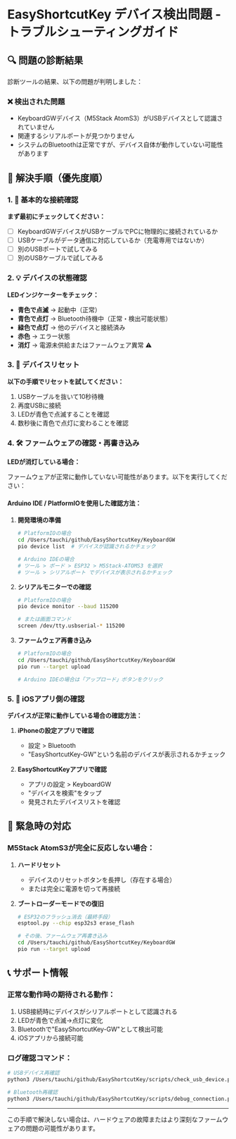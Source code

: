 # EasyShortcutKey デバイス検出問題 - トラブルシューティングガイド

## 🔍 問題の診断結果

診断ツールの結果、以下の問題が判明しました：

### ❌ 検出された問題
- KeyboardGWデバイス（M5Stack AtomS3）がUSBデバイスとして認識されていません
- 関連するシリアルポートが見つかりません
- システムのBluetoothは正常ですが、デバイス自体が動作していない可能性があります

## 🔧 解決手順（優先度順）

### 1. 🔌 基本的な接続確認
**まず最初にチェックしてください：**

- [ ] KeyboardGWデバイスがUSBケーブルでPCに物理的に接続されているか
- [ ] USBケーブルがデータ通信に対応しているか（充電専用ではないか）
- [ ] 別のUSBポートで試してみる
- [ ] 別のUSBケーブルで試してみる

### 2. 💡 デバイスの状態確認
**LEDインジケーターをチェック：**

- **青色で点滅** → 起動中（正常）
- **青色で点灯** → Bluetooth待機中（正常・検出可能状態）
- **緑色で点灯** → 他のデバイスと接続済み
- **赤色** → エラー状態
- **消灯** → 電源未供給またはファームウェア異常 ⚠️

### 3. 🔄 デバイスリセット
**以下の手順でリセットを試してください：**

1. USBケーブルを抜いて10秒待機
2. 再度USBに接続
3. LEDが青色で点滅することを確認
4. 数秒後に青色で点灯に変わることを確認

### 4. 🛠 ファームウェアの確認・再書き込み
**LEDが消灯している場合：**

ファームウェアが正常に動作していない可能性があります。以下を実行してください：

#### Arduino IDE / PlatformIOを使用した確認方法：

1. **開発環境の準備**
   ```bash
   # PlatformIOの場合
   cd /Users/tauchi/github/EasyShortcutKey/KeyboardGW
   pio device list  # デバイスが認識されるかチェック
   
   # Arduino IDEの場合
   # ツール > ボード > ESP32 > M5Stack-ATOMS3 を選択
   # ツール > シリアルポート でデバイスが表示されるかチェック
   ```

2. **シリアルモニターでの確認**
   ```bash
   # PlatformIOの場合
   pio device monitor --baud 115200
   
   # または画面コマンド
   screen /dev/tty.usbserial-* 115200
   ```

3. **ファームウェア再書き込み**
   ```bash
   # PlatformIOの場合
   cd /Users/tauchi/github/EasyShortcutKey/KeyboardGW
   pio run --target upload
   
   # Arduino IDEの場合は「アップロード」ボタンをクリック
   ```

### 5. 📱 iOSアプリ側の確認
**デバイスが正常に動作している場合の確認方法：**

1. **iPhoneの設定アプリで確認**
   - 設定 > Bluetooth
   - "EasyShortcutKey-GW"という名前のデバイスが表示されるかチェック

2. **EasyShortcutKeyアプリで確認**
   - アプリの設定 > KeyboardGW
   - "デバイスを検索"をタップ
   - 発見されたデバイスリストを確認

## 🚨 緊急時の対応

### M5Stack AtomS3が完全に反応しない場合：

1. **ハードリセット**
   - デバイスのリセットボタンを長押し（存在する場合）
   - または完全に電源を切って再接続

2. **ブートローダーモードでの復旧**
   ```bash
   # ESP32のフラッシュ消去（最終手段）
   esptool.py --chip esp32s3 erase_flash
   
   # その後、ファームウェア再書き込み
   cd /Users/tauchi/github/EasyShortcutKey/KeyboardGW
   pio run --target upload
   ```

## 📞 サポート情報

### 正常な動作時の期待される動作：
1. USB接続時にデバイスがシリアルポートとして認識される
2. LEDが青色で点滅→点灯に変化
3. Bluetoothで"EasyShortcutKey-GW"として検出可能
4. iOSアプリから接続可能

### ログ確認コマンド：
```bash
# USBデバイス再確認
python3 /Users/tauchi/github/EasyShortcutKey/scripts/check_usb_device.py

# Bluetooth再確認  
python3 /Users/tauchi/github/EasyShortcutKey/scripts/debug_connection.py
```

---

この手順で解決しない場合は、ハードウェアの故障またはより深刻なファームウェアの問題の可能性があります。